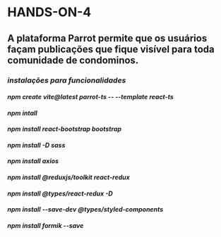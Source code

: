 # HANDS-ON-4
## A plataforma Parrot permite que os usuários façam publicações que fique visível para toda comunidade de condominos.


### *instalações para funcionalidades*
#### *npm create vite@latest parrot-ts -- --template react-ts*

#### *npm intall*

#### *npm install react-bootstrap bootstrap*

#### *npm install -D sass*

#### *npm install axios*

#### *npm install @reduxjs/toolkit react-redux*

#### *npm install @types/react-redux -D*

#### *npm install --save-dev @types/styled-components*

#### *npm install formik --save*

